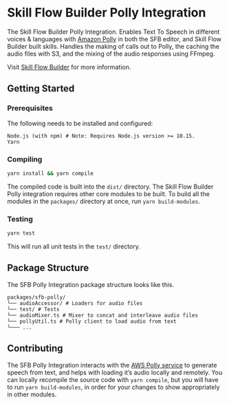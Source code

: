 # Skill Flow Builder Polly Integration

The Skill Flow Builder Polly Integration. Enables Text To Speech in different
voices & languages with [Amazon Polly](https://aws.amazon.com/polly/) in both
the SFB editor, and Skill Flow Builder built skills. Handles the making of
calls out to Polly, the caching the audio files with S3, and the mixing of the
audio responses using FFmpeg.

Visit [Skill Flow Builder](https://alexa.design/sfb-editor-landing-page) for
more information.

## Getting Started

### Prerequisites

The following needs to be installed and configured:

```preformatted
Node.js (with npm) # Note: Requires Node.js version >= 10.15.
Yarn
```

### Compiling

```sh
yarn install && yarn compile
```

The compiled code is built into the `dist/` directory. The Skill Flow Builder
Polly integration requires other core modules to be built. To build all the
modules in the `packages/` directory at once, run `yarn build-modules`.

### Testing

```sh
yarn test
```

This will run all unit tests in the `test/` directory.

## Package Structure

The SFB Polly Integration package structure looks like this.

```preformatted
packages/sfb-polly/
└── audioAccessor/ # Loaders for audio files
└── test/ # Tests
└── audioMixer.ts # Mixer to concat and interleave audio files
└── pollyUtil.ts # Polly client to load audio from text
└─── ...
```

## Contributing

The SFB Polly Integration interacts with the [AWS Polly service](https://aws.amazon.com/polly/)
to generate speech from text, and helps with loading it’s audio locally and
remotely. You can locally recompile the source code with `yarn compile`, but you
will have to run `yarn build-modules`, in order for your changes to show
appropriately in other modules.
